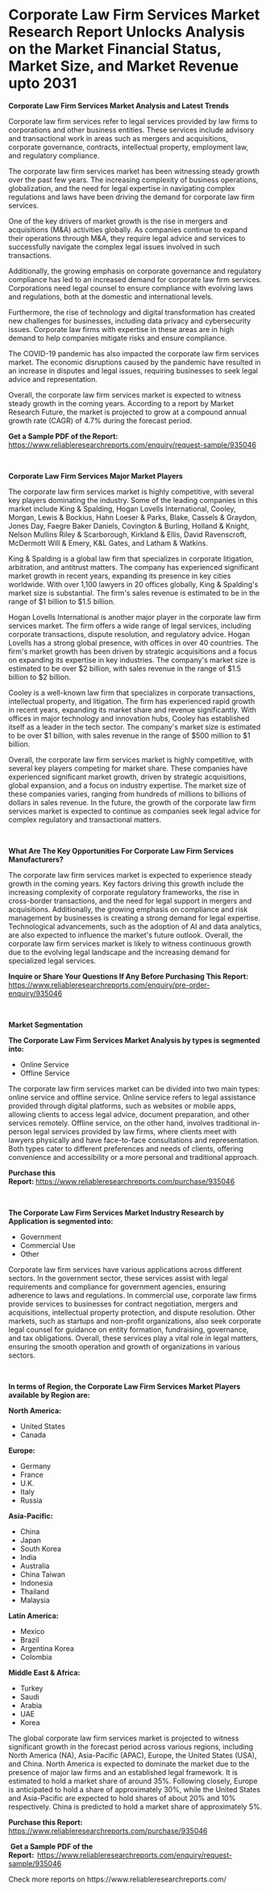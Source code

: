 <p><h1>Corporate Law Firm Services Market Research Report Unlocks Analysis on the Market Financial Status, Market Size, and Market Revenue upto 2031</h1></p><p><strong>Corporate Law Firm Services Market Analysis and Latest Trends</strong></p>
<p><p>Corporate law firm services refer to legal services provided by law firms to corporations and other business entities. These services include advisory and transactional work in areas such as mergers and acquisitions, corporate governance, contracts, intellectual property, employment law, and regulatory compliance.</p><p>The corporate law firm services market has been witnessing steady growth over the past few years. The increasing complexity of business operations, globalization, and the need for legal expertise in navigating complex regulations and laws have been driving the demand for corporate law firm services.</p><p>One of the key drivers of market growth is the rise in mergers and acquisitions (M&A) activities globally. As companies continue to expand their operations through M&A, they require legal advice and services to successfully navigate the complex legal issues involved in such transactions.</p><p>Additionally, the growing emphasis on corporate governance and regulatory compliance has led to an increased demand for corporate law firm services. Corporations need legal counsel to ensure compliance with evolving laws and regulations, both at the domestic and international levels.</p><p>Furthermore, the rise of technology and digital transformation has created new challenges for businesses, including data privacy and cybersecurity issues. Corporate law firms with expertise in these areas are in high demand to help companies mitigate risks and ensure compliance.</p><p>The COVID-19 pandemic has also impacted the corporate law firm services market. The economic disruptions caused by the pandemic have resulted in an increase in disputes and legal issues, requiring businesses to seek legal advice and representation.</p><p>Overall, the corporate law firm services market is expected to witness steady growth in the coming years. According to a report by Market Research Future, the market is projected to grow at a compound annual growth rate (CAGR) of 4.7% during the forecast period.</p></p>
<p><strong>Get a Sample PDF of the Report:&nbsp;</strong> <a href="https://www.reliableresearchreports.com/enquiry/request-sample/935046">https://www.reliableresearchreports.com/enquiry/request-sample/935046</a></p>
<p>&nbsp;</p>
<p><strong>Corporate Law Firm Services Major Market Players</strong></p>
<p><p>The corporate law firm services market is highly competitive, with several key players dominating the industry. Some of the leading companies in this market include King & Spalding, Hogan Lovells International, Cooley, Morgan, Lewis & Bockius, Hahn Loeser & Parks, Blake, Cassels & Graydon, Jones Day, Faegre Baker Daniels, Covington & Burling, Holland & Knight, Nelson Mullins Riley & Scarborough, Kirkland & Ellis, David Ravenscroft, McDermott Will & Emery, K&L Gates, and Latham & Watkins.</p><p>King & Spalding is a global law firm that specializes in corporate litigation, arbitration, and antitrust matters. The company has experienced significant market growth in recent years, expanding its presence in key cities worldwide. With over 1,100 lawyers in 20 offices globally, King & Spalding's market size is substantial. The firm's sales revenue is estimated to be in the range of $1 billion to $1.5 billion.</p><p>Hogan Lovells International is another major player in the corporate law firm services market. The firm offers a wide range of legal services, including corporate transactions, dispute resolution, and regulatory advice. Hogan Lovells has a strong global presence, with offices in over 40 countries. The firm's market growth has been driven by strategic acquisitions and a focus on expanding its expertise in key industries. The company's market size is estimated to be over $2 billion, with sales revenue in the range of $1.5 billion to $2 billion.</p><p>Cooley is a well-known law firm that specializes in corporate transactions, intellectual property, and litigation. The firm has experienced rapid growth in recent years, expanding its market share and revenue significantly. With offices in major technology and innovation hubs, Cooley has established itself as a leader in the tech sector. The company's market size is estimated to be over $1 billion, with sales revenue in the range of $500 million to $1 billion.</p><p>Overall, the corporate law firm services market is highly competitive, with several key players competing for market share. These companies have experienced significant market growth, driven by strategic acquisitions, global expansion, and a focus on industry expertise. The market size of these companies varies, ranging from hundreds of millions to billions of dollars in sales revenue. In the future, the growth of the corporate law firm services market is expected to continue as companies seek legal advice for complex regulatory and transactional matters.</p></p>
<p>&nbsp;</p>
<p><strong>What Are The Key Opportunities For Corporate Law Firm Services Manufacturers?</strong></p>
<p><p>The corporate law firm services market is expected to experience steady growth in the coming years. Key factors driving this growth include the increasing complexity of corporate regulatory frameworks, the rise in cross-border transactions, and the need for legal support in mergers and acquisitions. Additionally, the growing emphasis on compliance and risk management by businesses is creating a strong demand for legal expertise. Technological advancements, such as the adoption of AI and data analytics, are also expected to influence the market's future outlook. Overall, the corporate law firm services market is likely to witness continuous growth due to the evolving legal landscape and the increasing demand for specialized legal services.</p></p>
<p><strong>Inquire or Share Your Questions If Any Before Purchasing This Report:</strong> <a href="https://www.reliableresearchreports.com/enquiry/pre-order-enquiry/935046">https://www.reliableresearchreports.com/enquiry/pre-order-enquiry/935046</a></p>
<p>&nbsp;</p>
<p><strong>Market Segmentation</strong></p>
<p><strong>The Corporate Law Firm Services Market Analysis by types is segmented into:</strong></p>
<p><ul><li>Online Service</li><li>Offline Service</li></ul></p>
<p><p>The corporate law firm services market can be divided into two main types: online service and offline service. Online service refers to legal assistance provided through digital platforms, such as websites or mobile apps, allowing clients to access legal advice, document preparation, and other services remotely. Offline service, on the other hand, involves traditional in-person legal services provided by law firms, where clients meet with lawyers physically and have face-to-face consultations and representation. Both types cater to different preferences and needs of clients, offering convenience and accessibility or a more personal and traditional approach.</p></p>
<p><strong>Purchase this Report:&nbsp;</strong><a href="https://www.reliableresearchreports.com/purchase/935046">https://www.reliableresearchreports.com/purchase/935046</a></p>
<p>&nbsp;</p>
<p><strong>The Corporate Law Firm Services Market Industry Research by Application is segmented into:</strong></p>
<p><ul><li>Government</li><li>Commercial Use</li><li>Other</li></ul></p>
<p><p>Corporate law firm services have various applications across different sectors. In the government sector, these services assist with legal requirements and compliance for government agencies, ensuring adherence to laws and regulations. In commercial use, corporate law firms provide services to businesses for contract negotiation, mergers and acquisitions, intellectual property protection, and dispute resolution. Other markets, such as startups and non-profit organizations, also seek corporate legal counsel for guidance on entity formation, fundraising, governance, and tax obligations. Overall, these services play a vital role in legal matters, ensuring the smooth operation and growth of organizations in various sectors.</p></p>
<p>&nbsp;</p>
<p><strong>In terms of Region, the Corporate Law Firm Services Market Players available by Region are:</strong></p>
<p>
    <p> <strong> North America: </strong>
        <ul>
            <li>United States</li>
            <li>Canada</li>
        </ul>
        </p> 
    <p> <strong> Europe: </strong>
        <ul>
            <li>Germany</li>
            <li>France</li>
            <li>U.K.</li>
            <li>Italy</li>
            <li>Russia</li>
        </ul>
        </p> 
    <p> <strong> Asia-Pacific: </strong>
        <ul>
            <li>China</li>
            <li>Japan</li>
            <li>South Korea</li>
            <li>India</li>
            <li>Australia</li>
            <li>China Taiwan</li>
            <li>Indonesia</li>
            <li>Thailand</li>
            <li>Malaysia</li>
        </ul>
        </p> 
    <p> <strong> Latin America: </strong>
        <ul>
            <li>Mexico</li>
            <li>Brazil</li>
            <li>Argentina Korea</li>
            <li>Colombia</li>
        </ul>
        </p> 
    <p> <strong> Middle East & Africa: </strong>
        <ul>
            <li>Turkey</li>
            <li>Saudi</li>
            <li>Arabia</li>
            <li>UAE</li>
            <li>Korea</li>
        </ul>
    </p>
    </p>
<p><p>The global corporate law firm services market is projected to witness significant growth in the forecast period across various regions, including North America (NA), Asia-Pacific (APAC), Europe, the United States (USA), and China. North America is expected to dominate the market due to the presence of major law firms and an established legal framework. It is estimated to hold a market share of around 35%. Following closely, Europe is anticipated to hold a share of approximately 30%, while the United States and Asia-Pacific are expected to hold shares of about 20% and 10% respectively. China is predicted to hold a market share of approximately 5%.</p></p>
<p><strong>Purchase this Report: </strong><a href="https://www.reliableresearchreports.com/purchase/935046">https://www.reliableresearchreports.com/purchase/935046</a></p>
<p>&nbsp;<strong>Get a Sample PDF of the Report:&nbsp;&nbsp;</strong><a href="https://www.reliableresearchreports.com/enquiry/request-sample/935046">https://www.reliableresearchreports.com/enquiry/request-sample/935046</a></p>
<p><strong></strong></p>
<p>Check more reports on https://www.reliableresearchreports.com/</p>